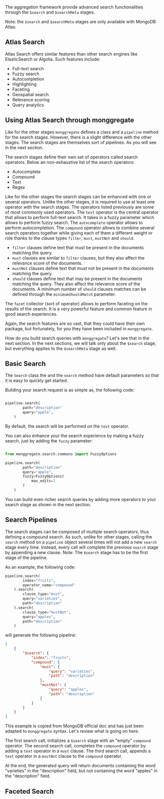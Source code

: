 The aggregation framework provide advanced search functionalities through the `$search` and `$searchMeta` stages.

Note: the `$search` and `$searchMeta` stages are only available with MongoDB Atlas.

## **Atlas Search**

Atlas Search offers similar features than other search engines like ElasticSearch or Algolia.
Such features include:

- Full-text search
- Fuzzy search
- Autocompletion
- Highlighting
- Faceting
- Geospatial search
- Relevance scoring
- Query analytics

## **Using Atlas Search through monggregate**

Like for the other stages `monggregate` defines a class and a `pipeline` method for the search stages.
However, there is a slight difference with the other stages. The search stages are themselves sort of pipelines.
As you will see in the next section.

The search stages define their own set of operators called search operators.
Below an non-exhaustive list of the search operators:
- Autocomplete
- Compound
- Text
- Regex 

Like for the other stages the search stages can be enhanced with one or several operators. Unlike the other stages, it is required to use at least one operator with the search stages.
The operators listed previously are some of most commonly used operators. The `text` operator is the central operator that allows to perform full-text search. It takes in a fuzzy parameter which allows to perform fuzzy search.
The `autocomplete` operator allows to perform autocompletion. 
The `compound` operator allows to combine several search operators together while giving each of them a different weight or role thanks to the clause types `filter`, `must`, `mustNot` and `should`. 

* `filter` clauses define text that must be present in the documents matching the query.
* `must` clauses are similar to `filter` clauses, but they also affect the relevance score of the documents.
* `mustNot` clauses define text that must not be present in the documents matching the query.
* `should` clauses define text that may be present in the documents matching the query. They also affect the relevance score of the documents. A minimum number of `should` clauses matches can be defined through the `minimumShouldMatch` parameter.

The `facet` collector (sort of operator) allows to perform faceting on the results of the search. It is a very powerful feature and common feature in good search experiences.

Again, the search features are so vast, that they could have their own package, but fortunately, for you they have been included in `monggregate`.

How do you build search queries with `monggregate`? Let's see that in the next section.
In the next sections, we will talk only about the `$search` stage, but everything applies to the `$searchMeta` stage as well.

## **Basic Search**

The `Search` class the and the `search` method have default parameters so that it is easy to quickly get started. 

Building your search request is as simple as, the following code:

```python

pipeline.search(
        path="description"
        query="apple", 
    )

```

By default, the search will be performed on the `text` operator.

You can also enhance your the search experience by making a fuzzy search, just by adding the `fuzzy` parameter:


```python

from monggregate.search.commons import FuzzyOptions

pipeline.search(
        path="description"
        query="apple", 
        fuzzy=FuzzyOptions(
            max_edits=2
        )
    )

```

You can build even richer search queries by adding more operators to your search stage as shown in the next section.

## **Search Pipelines**


The search stages can be composed of multiple search operators, thus defining a compound search.
As such, unlike for other stages, calling the `search` method on a `pipeline` object several times will not add a new `search` stage every time. Instead, every call will complete the previous `search` stage by appending a new clause.
Note: The `$search` stage has to be the first stage of the pipeline.

As an example, the following code:
```python
pipeline.search(
        index="fruits", 
        operator_name="compound"
    ).search( 
        clause_type="must", 
        query="varieties", 
        path="description"
    ).search(
        clause_type="mustNot",
        query="apples",
        path="description"
    )
```
will generate the following pipeline:
```json
[
    {
        "$search": {
            "index": "fruits",
            "compound": {
                "must": {
                    "query": "varieties",
                    "path": "description"
                },
                "mustNot": {
                    "query": "apples",
                    "path": "description"
                }
            }
        }
    }
]
```

This example is copied from MongoDB official doc and has just been adapted to `monggregate` syntax.
Let's review what is going on here.

The first search call, initializes a `$search` stage with an "empty" `compound` operator.
The second search call, completes the `compound` operator by adding a `text` operator in a `must` clause.
The third search call, appends a `text` operator in a `mustNot` clause to the `compound` operator.

At the end, the generated query will return documents containing the word "varieties" in the "description" field, but not containing the word "apples" in the "description" field.

## **Faceted Search**